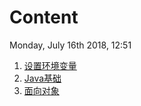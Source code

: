 # Content
Monday, July 16th 2018, 12:51

1. [设置环境变量](https://github.com/Vauke/Notes/blob/master/Java/环境搭建.md)
2. [Java基础](https://github.com/Vauke/Notes/blob/master/Java/Java基础.md)
3. [面向对象](https://github.com/Vauke/Notes/blob/master/Java/Object_Oriented.md)

